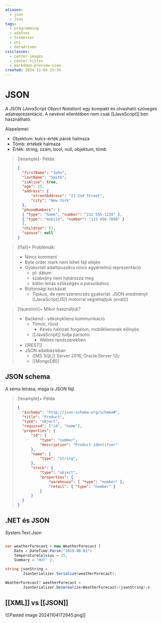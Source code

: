 ```yaml
---
aliases:
  - json
  - Json
tags:
  - programming
  - adatvez
  - 5semester
  - uni
  - datadriven
cssclasses:
  - center-images
  - center-titles
  - markdown-preview-view
created: 2024-11-04 15:34
---
```


# JSON

A JSON (*JavaScript Object Notation*) egy kompakt és olvasható szöveges adatreprezentáció. A nevével ellentétben nem csak [[JavaScript]] ben használható.

Alapelemei:
- Objektum: kulcs-érték párok halmaza
- Tömb: értékek halmaza
- Érték: string, szám, bool, null, objektum, tömb

>[!example]- Példa:
>
> ```json
> {
>	"firstName": "John",
>	"lastName": "Smith",
>	"isAlive": true,
>	"age": 25,
>	"address": {
>		"streetAddress": "21 2nd Street",
>		"city": "New York"
>	},
>	"phoneNumbers": [
>	{ "type": "home", "number": "212 555-1234" },
>	{ "type": "mobile", "number": "123 456-7890" }
>	],
>	"children": [],
>	"spouse": null
>}
> ```

>[!fail]+ Problémák:
> - Nincs komment
> - Byte order mark nem lehet fájl elején
> - Gyakorlati adattípusokra nincs egyértelmű reprezentáció
> 	- pl: dátum
> 	- szabvány nem határozza meg
> 	- külön leírás szükséges a parsoláshoz
> - Biztonsági kockázat
> 	- Tipikus, de nem szerencsés gyakorlat: JSON eredményt [[JavaScript|JS]] motorral végrehajtjuk (*eval()*)

>[!question]+ Mikor használjuk?
>- Backend - vékonykliens kommunikáció
>	- Tömör, rövid
>		- Kevés hálózati forgalom, mobilkliensnek előnyös
>	- [[JavaScript]] tudja parsolni
>		- Webes rendszerekben
>- [[REST]]
>- JSON adatbázisban
>	- [[MS SQL]] Server 2016, Oracle Server 12c
>	- [[MongoDB]]


## JSON schema

A séma leírása, maga is JSON fájl.

> [!example]+ Példa
> 
> ```json
> {
> 	"$schema": "http://json-schema.org/schema#",
> 	"title": "Product",
> 	"type": "object",
> 	"required": ["id", "name"],
> 	"properties": {
> 		"id": {
> 			"type": "number",
> 			"description": "Product identifier"
> 		},
> 		"name": {
> 			"type": "string",
> 		},
> 		"stock": {
> 			"type": "object",
> 			"properties": {
> 				"warehouse": { "type": "number" },
> 				"retail": { "type": "number" }
> 			}
> 		}
> 	}
> }
> ```

## .NET és JSON
System.Text.Json

```csharp

var weatherForecast = new WeatherForecast {
	Date = DateTime.Parse("2019-08-01")
	TemperatureCelsius = 25,
	Summary = "Hot" };

string jsonString =
		JsonSerializer.Serialize(weatherForecast);

WeatherForecast? weatherForecast =
		JsonSerializer.Deserealize<WeatherForecast>(jsonString);s

```


## [[XML]] vs [[JSON]]

![[Pasted image 20241104172945.png]]

